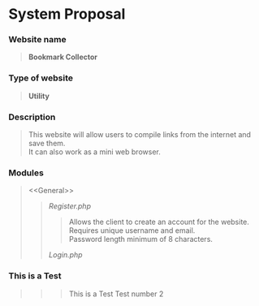 # System Proposal

### Website name

> **Bookmark Collector**

### Type of website

> **Utility**

### Description

> This website will allow users to compile links from the internet and save them.<br>
> It can also work as a mini web browser.

### Modules
> <<General\>>
>> *Register.php*
>>> Allows the client to create an account for the website.<br>
>>> Requires unique username and email.<br>
>>> Password length minimum of 8 characters.
>>
>> *Login.php*
>>>


### This is a Test

>>> This is a Test
>>> Test number 2
